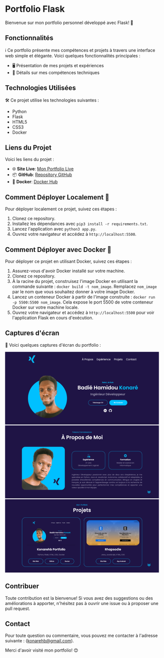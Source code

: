 # Portfolio Flask

Bienvenue sur mon portfolio personnel développé avec Flask! 🌟

## Fonctionnalités

ℹ️ Ce portfolio présente mes compétences et projets à travers une interface web simple et élégante. Voici quelques fonctionnalités principales :

- 🖥️ Présentation de mes projets et expériences
- 📄 Détails sur mes compétences techniques

## Technologies Utilisées

🛠️ Ce projet utilise les technologies suivantes :

- Python
- Flask
- HTML5
- CSS3
- Docker

## Liens du Projet

Voici les liens du projet :

- 🌐 **Site Live**: [Mon Portfolio Live](https://konarehb.vercel.app/)
- 📦 **GitHub**: [Repository GitHub](https://github.com/konarehb/flask-portfolio)
- 🐳 **Docker**: [Docker Hub](https://hub.docker.com/r/konarehb/flask-portfolio)

## Comment Déployer Localement 🚀

Pour déployer localement ce projet, suivez ces étapes :

1. Clonez ce repository.
2. Installez les dépendances avec `pip3 install -r requirements.txt`.
3. Lancez l'application avec `python3 app.py`.
4. Ouvrez votre navigateur et accédez à `http://localhost:5500`.

## Comment Déployer avec Docker 🐳

Pour déployer ce projet en utilisant Docker, suivez ces étapes :

1. Assurez-vous d'avoir Docker installé sur votre machine.
2. Clonez ce repository.
3. À la racine du projet, construisez l'image Docker en utilisant la commande suivante : `docker build -t nom_image`. Remplacez `nom_image` par le nom que vous souhaitez donner à votre image Docker.
4. Lancez un conteneur Docker à partir de l'image construite : `docker run -p 5500:5500 nom_image`. Cela expose le port 5500 de votre conteneur Docker sur votre machine locale.
5. Ouvrez votre navigateur et accédez à `http://localhost:5500` pour voir l'application Flask en cours d'exécution.

## Captures d'écran

📸 Voici quelques captures d'écran du portfolio :

![Capture d'écran 1](static/assets/screenshot1.png)
![Capture d'écran 2](static/assets/screenshot2.png)
![Capture d'écran 2](static/assets/screenshot3.png)

## Contribuer

Toute contribution est la bienvenue! Si vous avez des suggestions ou des améliorations à apporter, n'hésitez pas à ouvrir une issue ou à proposer une pull request.

## Contact

Pour toute question ou commentaire, vous pouvez me contacter à l'adresse suivante : (konarehb@gmail.com).

Merci d'avoir visité mon portfolio! 😊